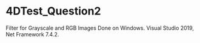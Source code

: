 # 4DTest_Question2
Filter for Grayscale and RGB Images 
Done on Windows.
Visual Studio 2019, Net Framework 7.4.2. 
